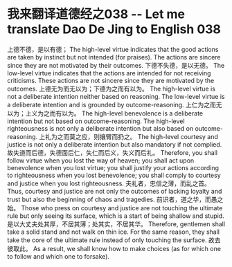 # 我来翻译道德经之038 -- Let me translate Dao De Jing to English 038

上德不德，是以有德；
The high-level virtue indicates that the good actions are taken by instinct but not intended (for praises). The actions are sincere since they are not motivated by their outcomes.
下德不失德，是以无德。
The low-level virtue indicates that the actions are intended for not receiving criticisms. These actions are not sincere since they are motivated by the outcomes.
上德无为而无以为；下德为之而有以为。
The high-level virtue is not a deliberate intention neither based on reasoning. The low-level virtue is a deliberate intention and is grounded by outcome-reasoning.
上仁为之而无以为；上义为之而有以为。
The high-level benevolence is a deliberate intention but not based on outcome-reasoning. The high-level righteousness is not only a deliberate intention but also based on outcome-reasoning.
上礼为之而莫之应，则攘臂而扔之。
The high-level courtesy and justice is not only a deliberate intention but also mandatory if not complied.
故失道而后德，失德面后仁，失仁而后义，失义而后礼。
Therefore, you shall follow virtue when you lost the way of heaven; you shall act upon benevolence when you lost virtue; you shall justify your actions according to righteousness when you lost benevolence; you shall comply to courtesy and justice when you lost righteousness.
夫礼者，忠信之薄，而乱之首。
Thus, courtesy and justice are not only the outcomes of lacking loyalty and trust but also the beginning of chaos and tragedies.
前识者，道之华，而愚之始。
Those who press on courtesy and justice are not touching the ultimate rule but only seeing its surface, which is a start of being shallow and stupid.
是以大丈夫处其厚，不居其薄；处其实，不居其华。
Therefore, gentlemen shall take a solid stand and not walk on thin ice. For the same reason, they shall take the core of the ultimate rule instead of only touching the surface.
故去彼取此。
As a result, we shall know how to make choices (as for which one to follow and which one to forsake).
